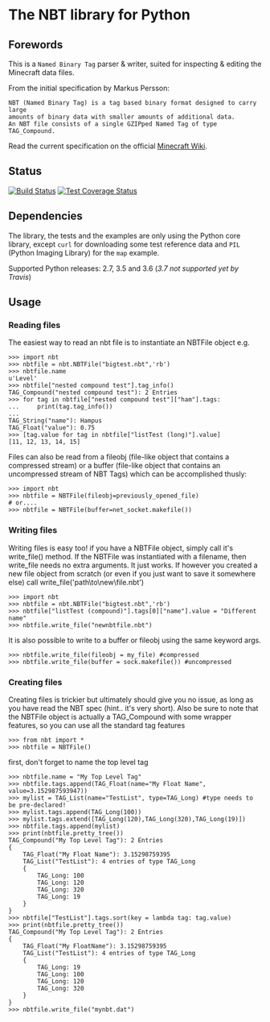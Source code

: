 # The NBT library for Python

## Forewords

This is a `Named Binary Tag` parser & writer, suited for inspecting & editing
the Minecraft data files.

From the initial specification by Markus Persson:
```
NBT (Named Binary Tag) is a tag based binary format designed to carry large
amounts of binary data with smaller amounts of additional data.
An NBT file consists of a single GZIPped Named Tag of type TAG_Compound.
```

Read the current specification on the official [Minecraft Wiki](https://minecraft.gamepedia.com/NBT_format).


## Status

[![Build Status](https://secure.travis-ci.org/twoolie/NBT.png?branch=master)](http://travis-ci.org/#!/twoolie/NBT)
[![Test Coverage Status](https://coveralls.io/repos/twoolie/NBT/badge.svg)](https://coveralls.io/r/twoolie/NBT)


## Dependencies

The library, the tests and the examples are only using the Python core library, except `curl` for downloading
some test reference data and `PIL` (Python Imaging Library) for the `map` example.

Supported Python releases: 2.7, 3.5 and 3.6 (*3.7 not supported yet by Travis*)


## Usage

### Reading files

 The easiest way to read an nbt file is to instantiate an NBTFile object e.g.

    >>> import nbt
    >>> nbtfile = nbt.NBTFile("bigtest.nbt",'rb')
    >>> nbtfile.name
    u'Level'
    >>> nbtfile["nested compound test"].tag_info()
    TAG_Compound("nested compound test"): 2 Entries
    >>> for tag in nbtfile["nested compound test"]["ham"].tags:
    ...     print(tag.tag_info())
    ...
    TAG_String("name"): Hampus
    TAG_Float("value"): 0.75
    >>> [tag.value for tag in nbtfile["listTest (long)"].value]
    [11, 12, 13, 14, 15]

 Files can also be read from a fileobj (file-like object that contains a compressed
 stream) or a buffer (file-like object that contains an uncompressed stream of NBT
 Tags) which can be accomplished thusly:

    >>> import nbt
    >>> nbtfile = NBTFile(fileobj=previously_opened_file)
    # or....
    >>> nbtfile = NBTFile(buffer=net_socket.makefile())


### Writing files

 Writing files is easy too! if you have a NBTFile object, simply call it's
 write_file() method. If the NBTFile was instantiated with a filename, then
 write_file needs no extra arguments. It just works. If however you created a new
 file object from scratch (or even if you just want to save it somewhere else)
 call write_file('path\to\new\file.nbt')

    >>> import nbt
    >>> nbtfile = nbt.NBTFile("bigtest.nbt",'rb')
    >>> nbtfile["listTest (compound)"].tags[0]["name"].value = "Different name"
    >>> nbtfile.write_file("newnbtfile.nbt")

 It is also possible to write to a buffer or fileobj using the same keyword args.

    >>> nbtfile.write_file(fileobj = my_file) #compressed
    >>> nbtfile.write_file(buffer = sock.makefile()) #uncompressed


### Creating files

 Creating files is trickier but ultimately should give you no issue, as long as
 you have read the NBT spec (hint.. it's very short). Also be sure to note that
 the NBTFile object is actually a TAG_Compound with some wrapper features, so
 you can use all the standard tag features

    >>> from nbt import *
    >>> nbtfile = NBTFile()

 first, don't forget to name the top level tag

    >>> nbtfile.name = "My Top Level Tag"
    >>> nbtfile.tags.append(TAG_Float(name="My Float Name", value=3.152987593947))
    >>> mylist = TAG_List(name="TestList", type=TAG_Long) #type needs to be pre-declared!
    >>> mylist.tags.append(TAG_Long(100))
    >>> mylist.tags.extend([TAG_Long(120),TAG_Long(320),TAG_Long(19)])
    >>> nbtfile.tags.append(mylist)
    >>> print(nbtfile.pretty_tree())
    TAG_Compound("My Top Level Tag"): 2 Entries
    {
        TAG_Float("My Float Name"): 3.15298759395
        TAG_List("TestList"): 4 entries of type TAG_Long
        {
            TAG_Long: 100
            TAG_Long: 120
            TAG_Long: 320
            TAG_Long: 19
        }
    }
    >>> nbtfile["TestList"].tags.sort(key = lambda tag: tag.value)
    >>> print(nbtfile.pretty_tree())
    TAG_Compound("My Top Level Tag"): 2 Entries
    {
        TAG_Float("My FloatName"): 3.15298759395
        TAG_List("TestList"): 4 entries of type TAG_Long
        {
            TAG_Long: 19
            TAG_Long: 100
            TAG_Long: 120
            TAG_Long: 320
        }
    }
    >>> nbtfile.write_file("mynbt.dat")
